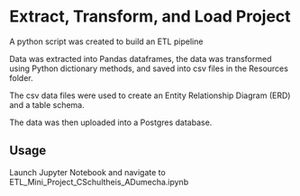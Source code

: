 # Extract, Transform, and Load Project 
A python script was created to build an ETL pipeline

Data was extracted into Pandas dataframes, the data was transformed using Python dictionary methods, and saved into csv files in the Resources folder.

The csv data files were used to create an Entity Relationship Diagram (ERD) and a table schema. 


The data was then uploaded into a Postgres database. 


## Usage
Launch Jupyter Notebook and navigate to ETL_Mini_Project_CSchultheis_ADumecha.ipynb
